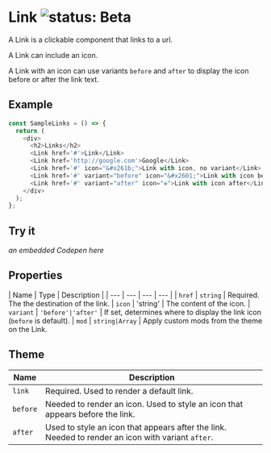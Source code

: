 # Link ![status: Beta](https://img.shields.io/badge/status-beta-yellow.svg)

A Link is a clickable component that links to a url.

A Link can include an icon.

A Link with an icon can use variants `before` and `after` to display the icon before or after the link text.

## Example

```javascript
const SampleLinks = () => {
  return (
    <div>
      <h2>Links</h2>
      <Link href='#'>Link</Link>
      <Link href='http://google.com'>Google</Link>
      <Link href='#' icon="&#x261b;">Link with icon, no variant</Link>
      <Link href='#' variant="before" icon="&#x2601;">Link with icon before</Link>
      <Link href='#' variant="after" icon="❉">Link with icon after</Link>
    </div>
  );
};
```

## Try it
_an embedded Codepen here_

## Properties

| Name | Type | Description |
| --- | --- | --- | --- |
| `href` | `string` | Required. The the destination of the link.
| `icon` | 'string' | The content of the icon.
| `variant` | <code>'before'&#124;'after'</code> | If set, determines where to display the link icon (`before` is default).
| `mod` | <code>string&#124;Array<string></code> | Apply custom mods from the theme on the Link.

## Theme

| Name | Description |
| ---  | ----------- |
| `link` | Required. Used to render a default link. |
| `before` | Needed to render an icon. Used to style an icon that appears before the link. |
| `after` | Used to style an icon that appears after the link. Needed to render an icon with variant `after`.|
